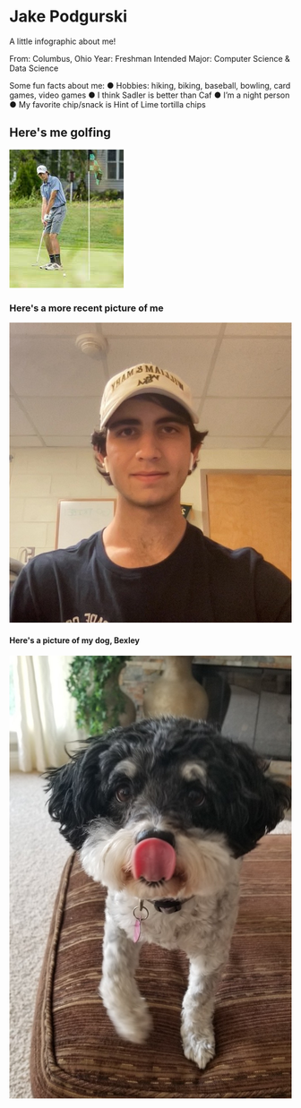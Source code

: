 # Jake Podgurski

A little infographic about me!

From: Columbus, Ohio
Year: Freshman
Intended Major: Computer Science & Data Science

Some fun facts about me:
● Hobbies: hiking, biking, baseball, bowling, card games, video games
● I think Sadler is better than Caf
● I’m a night person
● My favorite chip/snack is Hint of Lime tortilla chips

## Here's me golfing

![](Jake_Golf.jpg)

### Here's a more recent picture of me

![](Jake.jpg)

#### Here's a picture of my dog, Bexley

![](IMG_0323.JPG)
